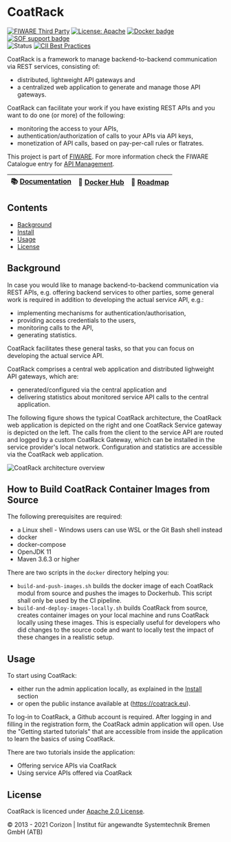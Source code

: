 # CoatRack

[![FIWARE Third Party](https://nexus.lab.fiware.org/static/badges/chapters/api-management.svg)](https://www.fiware.org/developers/catalogue/)
[![License: Apache](https://img.shields.io/github/license/coatrack/coatrack.svg)](https://opensource.org/licenses/Apache-2.0)
[![Docker badge](https://img.shields.io/docker/pulls/coatrack/admin.svg)](https://hub.docker.com/r/coatrack/admin/)
[![SOF support badge](https://nexus.lab.fiware.org/repository/raw/public/badges/stackoverflow/fiware.svg)](http://stackoverflow.com/questions/tagged/fiware)
<br/>
![Status](https://nexus.lab.fiware.org/static/badges/statuses/incubating.svg)
[![CII Best Practices](https://bestpractices.coreinfrastructure.org/projects/4948/badge)](https://bestpractices.coreinfrastructure.org/projects/4948)

CoatRack is a framework to manage backend-to-backend communication via REST services, consisting of:

* distributed, lightweight API gateways and
* a centralized web application to generate and manage those API gateways.

CoatRack can facilitate your work if you have existing REST APIs and you want to do one (or more) of the following: 

* monitoring the access to your APIs,
* authentication/authorization of calls to your APIs via API keys,
* monetization of API calls, based on pay-per-call rules or flatrates.

This project is part of [FIWARE](https://www.fiware.org/). For more information check the FIWARE Catalogue entry for
[API Management](https://github.com/FIWARE/catalogue/tree/master/data-publication).

| :books: [Documentation](https://github.com/coatrack/coatrack/wiki) |  :whale: [Docker Hub](https://hub.docker.com/r/coatrack/admin/) | :dart: [Roadmap](https://github.com/coatrack/coatrack/blob/master/docs/roadmap.md) |
| ----------------------------------------------| ----------------------------------------------------------------| --------------------------------------------------------------------|



## Contents

* [Background](#background)
* [Install](#install)
* [Usage](#usage)
* [License](#license)



## Background

In case you would like to manage backend-to-backend communication via REST APIs, e.g. offering backend services to other parties, some general work is required in addition to developing the actual service API, e.g.:

* implementing mechanisms for authentication/authorisation, 
* providing access credentials to the users, 
* monitoring calls to the API, 
* generating statistics. 

CoatRack facilitates these general tasks, so that you can focus on developing the actual service API. 

CoatRack comprises a central web application and distributed lighweight API gateways, which are:

* generated/configured via the central application and 
* delivering statistics about monitored service API calls to the central application.

The following figure shows the typical CoatRack architecture, the CoatRack web application is depicted on the right and one CoatRack Service gateway is depicted on the left. The calls from the client to the service API are routed and logged by a custom CoatRack Gateway, which can be installed in the service provider's local network. Configuration and statistics are accessible via the CoatRack web application.

![CoatRack architecture overview](./spring-boot/admin/src/main/resources/static/images/coatrack-architecture-overview.png)



## How to Build CoatRack Container Images from Source

 The following prerequisites are required:

* a Linux shell - Windows users can use WSL or the Git Bash shell instead
* docker
* docker-compose
* OpenJDK 11
* Maven 3.6.3 or higher



There are two scripts in the `docker` directory helping you:

* `build-and-push-images.sh` builds the docker image of each CoatRack modul from source and pushes the images to Dockerhub. This script shall only be used by the CI pipeline.
* `build-and-deploy-images-locally.sh` builds CoatRack from source, creates container images on your local machine and runs CoatRack locally using these images. This is especially useful for developers who did changes to the source code and want to locally test the impact of these changes in a realistic setup.



## Usage

To start using CoatRack: 

- either run the admin application locally, as explained in the [Install](#install) section
- or open the public instance available at (https://coatrack.eu).

To log-in to CoatRack, a Github account is required. After logging in and filling in the registration form, the CoatRack admin application will open. Use the "Getting started tutorials" that are accessible from inside the application to learn the basics of using CoatRack.

There are two tutorials inside the application:

- Offering service APIs via CoatRack
- Using service APIs offered via CoatRack



## License

CoatRack is licenced under [Apache 2.0 License](./LICENSE).

© 2013 - 2021 Corizon | Institut für angewandte Systemtechnik Bremen GmbH (ATB)
